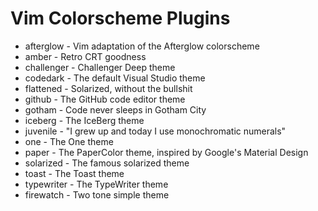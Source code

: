 # Vim Colorscheme Plugins

* afterglow - Vim adaptation of the Afterglow colorscheme
* amber - Retro CRT goodness
* challenger - Challenger Deep theme
* codedark - The default Visual Studio theme
* flattened - Solarized, without the bullshit
* github - The GitHub code editor theme
* gotham - Code never sleeps in Gotham City
* iceberg - The IceBerg theme
* juvenile - "I grew up and today I use monochromatic numerals"
* one - The One theme
* paper - The PaperColor theme, inspired by Google's Material Design
* solarized - The famous solarized theme
* toast - The Toast theme
* typewriter - The TypeWriter theme
* firewatch - Two tone simple theme
